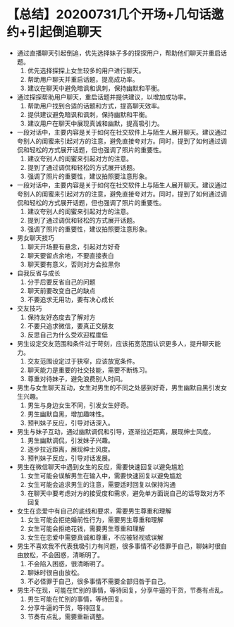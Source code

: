 # 【总结】20200731几个开场+几句话邀约+引起倒追聊天

-   通过直播聊天引起倒追，优先选择妹子多的探探用户，帮助他们聊天并重启话题。
    1.  优先选择探探上女生较多的用户进行聊天。
    2.  帮助用户聊天并重启话题，提高成功率。
    3.  建议在聊天中避免暗讽和讽刺，保持幽默和平衡。
-   通过探探帮助用户聊天，重启话题并提供建议，以增加成功率。
    1.  帮助用户找到合适的话题和方式，提高聊天效率。
    2.  提供建议避免暗讽和讽刺，保持幽默和平衡。
    3.  建议用户在聊天中展现真诚和幽默，提高吸引力。
-   一段对话中，主要内容是关于如何在社交软件上与陌生人展开聊天。建议通过夸别人的闺蜜来引起对方的注意，避免直接夸对方。同时，提到了如何通过调侃和轻松的方式展开话题，但也强调了照片的重要性。
    1.  建议夸别人的闺蜜来引起对方的注意。
    2.  提到了通过调侃和轻松的方式展开话题。
    3.  强调了照片的重要性，建议拍照要注意形象。
-   一段对话中，主要内容是关于如何在社交软件上与陌生人展开聊天。建议通过夸别人的闺蜜来引起对方的注意，避免直接夸对方。同时，提到了如何通过调侃和轻松的方式展开话题，但也强调了照片的重要性。
    1.  建议夸别人的闺蜜来引起对方的注意。
    2.  提到了通过调侃和轻松的方式展开话题。
    3.  强调了照片的重要性，建议拍照要注意形象。
-   男女聊天技巧
    1.  聊天开场要有悬念，引起对方好奇
    2.  聊天要留点余地，不要直接表白
    3.  聊天要有意义，否则对方会拉黑你
-   自我反省与成长
    1.  分手后要反省自己的问题
    2.  聊天前要改变自己的缺点
    3.  不要追求无用功，要有决心成长
-   交友技巧
    1.  保持友好态度去了解对方
    2.  不要只追求微信，要真正交朋友
    3.  反思自己为什么受欢迎程度低
-   男生设定交友范围和条件过于苛刻，应该拓宽范围认识更多人，提升聊天能力。
    1.  交友范围设定过于狭窄，应该放宽条件。
    2.  聊天能力是重要的社交技能，需要不断练习。
    3.  尊重对待妹子，避免浪费别人时间。
-   男生与女生聊天互动，女生对男生的不同之处感到好奇，男生幽默自黑引发女生兴趣。
    1.  男生与身边女生不同，引发女生好奇。
    2.  男生幽默自黑，增加趣味性。
    3.  预判妹子反应，引导对话深入。
-   男生与妹子互动，通过幽默调侃和引导，逐渐拉近距离，展现绅士风度。
    1.  男生幽默调侃，引发妹子兴趣。
    2.  逐步拉近距离，展现绅士风度。
    3.  预判妹子反应，引导对话发展。
-   男生在微信聊天中遇到女生的反应，需要快速回复以避免尴尬
    1.  女生可能会误解男生在输入中，需要快速回复以避免尴尬
    2.  女生可能会追求男生的注意，需要适时回复以保持沟通
    3.  在聊天中要考虑对方的接受度和需求，避免单方面说自己的话导致对方不回复
-   女生在恋爱中有自己的底线和要求，需要男生尊重和理解
    1.  女生可能会拒绝婚前性行为，需要男生尊重和理解
    2.  女生可能会拒绝花钱，需要男生尊重和理解
    3.  女生在恋爱中需要真诚和尊重，不应被轻视或误解
-   男生不喜欢我不代表我吸引力有问题，很多事情不必怪罪于自己，聊妹时很自由放松，不会困惑，清晰明了。
    1.  不会陷入困惑，很清晰明了。
    2.  聊妹时很自由放松。
    3.  不必怪罪于自己，很多事情不需要全部归咎于自己。
-   男生不在现，可能在忙别的事情，等待回复，分享牛逼的干货，节奏有点乱。
    1.  男生可能在忙别的事情，等待回复。
    2.  分享牛逼的干货，等待回复。
    3.  节奏有点乱，需要重新调整。